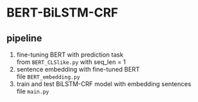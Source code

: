 # BERT-BiLSTM-CRF

## pipeline
1. fine-tuning BERT with prediction task  
from ```BERT_CLSlike.py``` with seq_len = 1
2. sentence embedding with fine-tuned BERT  
file ```BERT_embedding.py```
3. train and test BiLSTM-CRF model with embedding sentences  
file ```main.py```